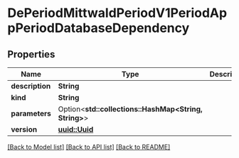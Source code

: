 # DePeriodMittwaldPeriodV1PeriodAppPeriodDatabaseDependency

## Properties

Name | Type | Description | Notes
------------ | ------------- | ------------- | -------------
**description** | **String** |  | 
**kind** | **String** |  | 
**parameters** | Option<**std::collections::HashMap<String, String>**> |  | [optional]
**version** | [**uuid::Uuid**](uuid::Uuid.md) |  | 

[[Back to Model list]](../README.md#documentation-for-models) [[Back to API list]](../README.md#documentation-for-api-endpoints) [[Back to README]](../README.md)


